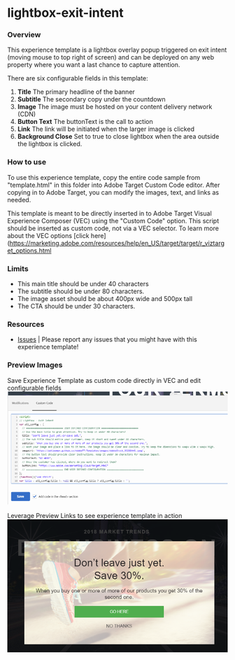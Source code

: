 # lightbox-exit-intent

### Overview
This experience template is a lightbox overlay popup triggered on exit intent (moving mouse to top right of screen) and can be deployed on any web property where you want a last chance to capture attention. 

There are six configurable fields in this template:
1. **Title** The primary headline of the banner
1. **Subtitle** The secondary copy under the countdown
1. **Image** The image must be hosted on your content delivery network (CDN)
1. **Button Text** The buttonText is the call to action
1. **Link**  The link will be initiated when the larger image is clicked
1. **Background Close**   Set to true to close lightbox when the area outside the lightbox is clicked.


### How to use
To use this experience template, copy the entire code sample from "template.html" in this folder into Adobe Target Custom Code editor. After copying in to Adobe Target, you can modify the images, text, and links as needed.

This template is meant to be directly inserted in to Adobe Target Visual Experience Composer (VEC) using the "Custom Code" option. This script should be inserted as custom code, not via a VEC selector. To learn more about the VEC options [click here](https://marketing.adobe.com/resources/help/en_US/target/target/r_viztarget_options.html


### Limits
* This  main title should be under 40 characters
* The subtitle should be under 80 characters.
* The image asset should be about 400px wide and 500px tall
* The CTA should be under 30 characters.

### Resources
* [Issues](https://github.com/Adobe-Marketing-Cloud/target-experience-templates/issues) | Please report any issues that you might have with this experience template! 

### Preview Images
Save Experience Template as custom code directly in VEC and edit configurable fields
![Screenshot 1](https://raw.githubusercontent.com/Adobe-Marketing-Cloud/target-experience-templates/master/lightbox-exit-intent/ext06a.png)


Leverage Preview Links to see experience template in action
![Screenshot 2](https://raw.githubusercontent.com/Adobe-Marketing-Cloud/target-experience-templates/master/lightbox-exit-intent/ext06b.png)

